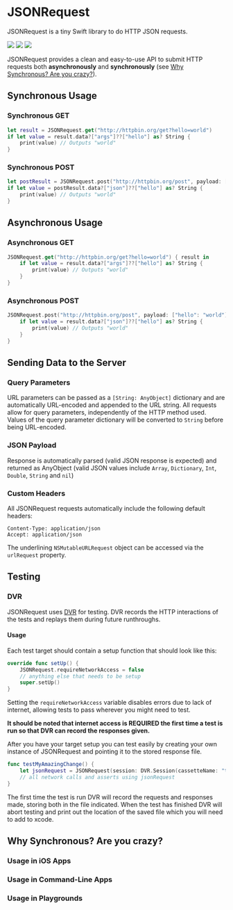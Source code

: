 JSONRequest
==================

JSONRequest is a tiny Swift library to do HTTP JSON requests. 

![](https://img.shields.io/cocoapods/v/JSONRequest.svg)
![](http://img.shields.io/badge/iOS-8.4%2B-blue.svg)
![](http://img.shields.io/badge/Swift-3.0-orange.svg)

JSONRequest provides a clean and easy-to-use API to submit HTTP requests both **asynchronously** and **synchronously** (see [Why Synchronous? Are you crazy?](#why-synchronous-are-you-crazy)).

## Synchronous Usage

### Synchronous GET

```swift
let result = JSONRequest.get("http://httpbin.org/get?hello=world")
if let value = result.data?["args"]??["hello"] as? String {
    print(value) // Outputs "world"
}
```

### Synchronous POST

```swift
let postResult = JSONRequest.post("http://httpbin.org/post", payload: ["hello": "world"])
if let value = postResult.data?["json"]??["hello"] as? String {
    print(value) // Outputs "world"
}
```

## Asynchronous Usage

### Asynchronous GET

```swift
JSONRequest.get("http://httpbin.org/get?hello=world") { result in
    if let value = result.data?["args"]??["hello"] as? String {
        print(value) // Outputs "world"
    }
}
```

### Asynchronous POST

```swift
JSONRequest.post("http://httpbin.org/post", payload: ["hello": "world"]) { result in
    if let value = result.data?["json"]??["hello"] as? String {
        print(value) // Outputs "world"
    }
}
```

## Sending Data to the Server

### Query Parameters
URL parameters can be passed as a `[String: AnyObject]` dictionary and are automatically URL-encoded 
and appended to the URL string. All requests allow for query parameters, independently of the HTTP 
method used. Values of the query parameter dictionary will be converted to `String` before being 
URL-encoded.

### JSON Payload

Response is automatically parsed (valid JSON response is expected) and returned as AnyObject (valid 
JSON values include `Array`, `Dictionary`, `Int`, `Double`, `String` and `nil`)


### Custom Headers
All JSONRequest requests automatically include the following default headers:

```
Content-Type: application/json
Accept: application/json
```

The underlining `NSMutableURLRequest` object can be accessed via the `urlRequest` property.

## Testing

### DVR
JSONRequest uses [DVR](https://github.com/venmo/DVR) for testing. DVR records the HTTP interactions of the tests and replays them during future runthroughs.

#### Usage
Each test target should contain a setup function that should look like this:
```swift
override func setUp() {
    JSONRequest.requireNetworkAccess = false
    // anything else that needs to be setup
    super.setUp()
}
```
Setting the ```requireNetworkAccess``` variable disables errors due to lack of internet, allowing tests to pass wherever you might need to test.

**It should be noted that internet access is REQUIRED the first time a test is run so that DVR can record the responses given.**

After you have your target setup you can test easily by creating your own instance of JSONRequest and pointing it to the stored response file.

```swift
func testMyAmazingChange() {
    let jsonRequest = JSONRequest(session: DVR.Session(cassetteName: "testFiles/testMyAmazingChange"))
    // all network calls and asserts using jsonRequest
}
```
The first time the test is run DVR will record the requests and responses made, storing both in the file indicated.
When the test has finished DVR will abort testing and print out the location of the saved file which you will need to add to xcode.

## Why Synchronous? Are you crazy?

### Usage in iOS Apps

### Usage in Command-Line Apps

### Usage in Playgrounds

